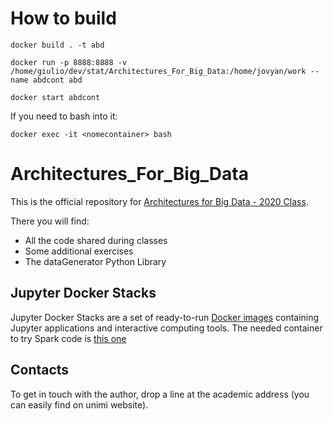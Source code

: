 # How to build

`docker build . -t abd`

`docker run -p 8888:8888 -v /home/giulio/dev/stat/Architectures_For_Big_Data:/home/jovyan/work --name abdcont abd`

`docker start abdcont`

If you need to bash into it:

`docker exec -it <nomecontainer> bash`

# Architectures_For_Big_Data

This is the official repository for [Architectures for Big Data - 2020 Class](https://www.unimi.it/it/corsi/insegnamenti-dei-corsi-di-laurea/2021/architectures-big-data).

There you will find:
* All the code shared during classes
* Some additional exercises
* The dataGenerator Python Library

## Jupyter Docker Stacks

Jupyter Docker Stacks are a set of ready-to-run [Docker images](https://hub.docker.com/u/jupyter)
containing Jupyter applications and interactive computing tools.
The needed container to try Spark code is [this one](https://github.com/jupyter/docker-stacks)


## Contacts
To get in touch with the author, drop a line at the academic address (you can easily find on unimi website).
